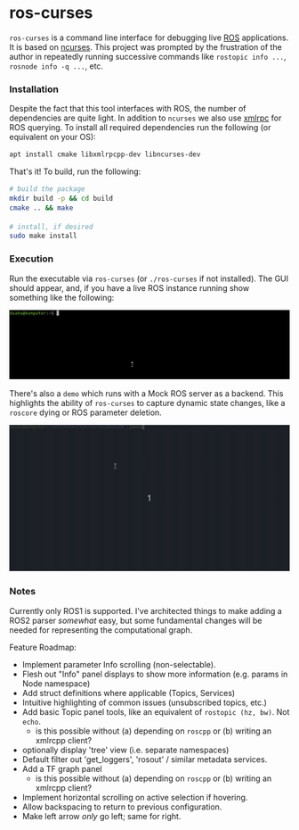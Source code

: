 # ros-curses

`ros-curses` is a command line interface for debugging live [ROS](https://www.ros.org/) applications. It is based on [ncurses](https://en.wikipedia.org/wiki/Ncurses). This project was prompted by the frustration of the author in repeatedly running successive commands like `rostopic info ...`, `rosnode info -q ...`, etc.

### Installation

Despite the fact that this tool interfaces with ROS, the number of dependencies are quite light. In addition to `ncurses` we also use [xmlrpc](http://xmlrpc.com/) for ROS querying. To install all required dependencies run the following (or equivalent on your OS):

```bash
apt install cmake libxmlrpcpp-dev libncurses-dev
```

That's it! To build, run the following:

```bash
# build the package
mkdir build -p && cd build
cmake .. && make

# install, if desired
sudo make install
```

### Execution

Run the executable via `ros-curses` (or `./ros-curses` if not installed). The GUI should appear, and, if you have a live ROS instance running show something like the following:

![roscore_example](./docs/roscore_example.gif)

There's also a `demo` which runs with a Mock ROS server as a backend. This highlights the ability of `ros-curses` to capture dynamic state changes, like a `roscore` dying or ROS parameter deletion.

![demo_example](./docs/demo_example.gif)

### Notes

Currently only ROS1 is supported. I've architected things to make adding a ROS2 parser _somewhat_ easy, but some fundamental changes will be needed for representing the computational graph.

Feature Roadmap:
 - Implement parameter Info scrolling (non-selectable).
 - Flesh out "Info" panel displays to show more information (e.g. params in Node namespace)
 - Add struct definitions where applicable (Topics, Services)
 - Intuitive highlighting of common issues (unsubscribed topics, etc.)
 - Add basic Topic panel tools, like an equivalent of `rostopic (hz, bw)`. Not `echo`.
   - is this possible without (a) depending on `roscpp` or (b) writing an xmlrcpp client?
 - optionally display 'tree' view (i.e. separate namespaces)
 - Default filter out 'get_loggers', 'rosout' / similar metadata services.
 - Add a TF graph panel
   - is this possible without (a) depending on `roscpp` or (b) writing an xmlrcpp client?
 - Implement horizontal scrolling on active selection if hovering.
 - Allow backspacing to return to previous configuration.
 - Make left arrow _only_ go left; same for right.

